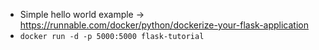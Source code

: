 * Simple hello world example -> https://runnable.com/docker/python/dockerize-your-flask-application
* `docker run -d -p 5000:5000 flask-tutorial`